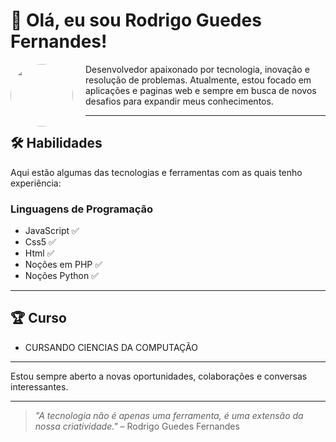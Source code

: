 # 👋 Olá, eu sou Rodrigo Guedes Fernandes!

<img src="https://avatars.githubusercontent.com/u/179077082?v=4" 
     style="float: left; border-radius: 50%; margin-right: 20px; width: 100px;">

Desenvolvedor apaixonado por tecnologia, inovação e resolução de problemas. Atualmente, estou focado em aplicações e paginas web e sempre em busca de novos desafios para expandir meus conhecimentos.

---

## 🛠️ Habilidades

Aqui estão algumas das tecnologias e ferramentas com as quais tenho experiência:

### Linguagens de Programação
- JavaScript ✅
- Css5 ✅
- Html ✅
- Noções em PHP ✅
- Noções Python ✅

---

## 🏆 Curso

- CURSANDO CIENCIAS DA COMPUTAÇÃO

---

Estou sempre aberto a novas oportunidades, colaborações e conversas interessantes.

---

> *"A tecnologia não é apenas uma ferramenta, é uma extensão da nossa criatividade."* – Rodrigo Guedes Fernandes
